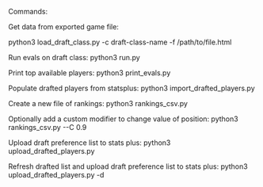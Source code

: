 Commands:

Get data from exported game file:

python3 load_draft_class.py -c draft-class-name -f /path/to/file.html

Run evals on draft class:
python3 run.py

Print top available players:
python3 print_evals.py

Populate drafted players from statsplus:
python3 import_drafted_players.py

Create a new file of rankings:
python3 rankings_csv.py

Optionally add a custom modifier to change value of position:
python3 rankings_csv.py --C 0.9

Upload draft preference list to stats plus:
python3 upload_drafted_players.py

Refresh drafted list and upload draft preference list to stats plus:
python3 upload_drafted_players.py -d
